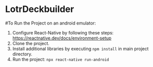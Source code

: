 # LotrDeckbuilder
#To Run the Project on an android emulator:
1. Configure React-Native by following these steps: https://reactnative.dev/docs/environment-setup </br>
2. Clone the project.</br>
3. Install additional libraries by executing <code>npm install</code> in main project directory.</br>
4. Run the project: <code>npx react-native run-android</code>
